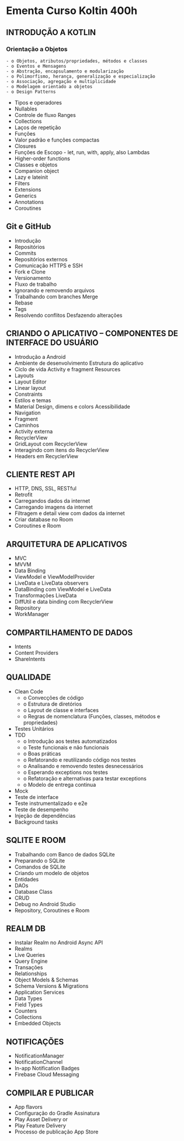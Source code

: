 # Ementa Curso Koltin 400h
## INTRODUÇÃO A KOTLIN
### Orientação a Objetos
    - o Objetos, atributos/propriedades, métodos e classes
    - o Eventos e Mensagens
    - o Abstração, encapsulamento e modularização
    - o Polimorfismo, herança, generalização e especialização 
    - o Associação, agregação e multiplicidade
    - o Modelagem orientado a objetos
    - o Design Patterns
- Tipos e operadores 
- Nullables
- Controle de fluxo Ranges
- Collections
- Laços de repetição
- Funções
- Valor padrão e funções compactas
- Closures
- Funções de Escopo - let, run, with, apply, also Lambdas
- Higher-order functions
- Classes e objetos
- Companion object
- Lazy e lateinit
- Filters
- Extensions
- Generics
- Annotations
- Coroutines
## Git e GitHub
- Introdução
- Repositórios
- Commits
- Repositórios externos 
- Comunicação HTTPS e SSH
- Fork e Clone
- Versionamento
- Fluxo de trabalho
- Ignorando e removendo arquivos 
- Trabalhando com branches Merge
- Rebase
- Tags
- Resolvendo conflitos Desfazendo alterações
## CRIANDO O APLICATIVO – COMPONENTES DE INTERFACE DO USUÁRIO
- Introdução a Android
- Ambiente de desenvolvimento Estrutura do aplicativo
- Ciclo de vida Activity e fragment Resources
- Layouts
- Layout Editor
- Linear layout
- Constraints
- Estilos e temas
- Material Design, dimens e colors Acessibilidade
- Navigation
- Fragment
- Caminhos
- Activity externa
- RecyclerView
- GridLayout com RecyclerView 
- Interagindo com itens do RecyclerView 
- Headers em RecyclerView
## CLIENTE REST API
- HTTP, DNS, SSL, RESTful
- Retrofit
- Carregandos dados da internet
- Carregando imagens da internet
- Filtragem e detail view com dados da internet 
- Criar database no Room
- Coroutines e Room
## ARQUITETURA DE APLICATIVOS
- MVC
- MVVM
- Data Binding
- ViewModel e ViewModelProvider 
- LiveData e LiveData observers 
- DataBinding com ViewModel e LiveData 
- Transformações LiveData
- DiffUtil e data binding com RecyclerView 
- Repository
- WorkManager
## COMPARTILHAMENTO DE DADOS
- Intents
- Content Providers 
-  ShareIntents
## QUALIDADE
- Clean Code
    - o Convecções de código
    - o Estrutura de diretórios
    - o Layout de classe e interfaces
    - o Regras de nomenclatura (Funções, classes, métodos e propriedades)
- Testes Unitários
- TDD
    - o Introdução aos testes automatizados
    - o Teste funcionais e não funcionais
    - o Boas práticas
    - o Refatorando e reutilizando código nos testes
    - o Analisando e removendo testes desnecessários 
    - o Esperando exceptions nos testes
    - o Refatoração e alternativas para testar exceptions
    - o Modelo de entrega continua 
- Mock
- Teste de interface
- Teste instrumentalizado e e2e 
- Teste de desempenho 
- Injeção de dependências 
- Background tasks
## SQLITE E ROOM
- Trabalhando com Banco de dados SQLite 
- Preparando o SQLite
- Comandos de SQLite
- Criando um modelo de objetos
- Entidades
- DAOs
- Database Class
- CRUD
- Debug no Android Studio 
- Repository, Coroutines e Room
## REALM DB
- Instalar Realm no Android Async API
- Realms
- Live Queries
- Query Engine
- Transações
- Relationships
- Object Models & Schemas 
- Schema Versions & Migrations 
- Application Services
- Data Types
- Field Types 
- Counters 
- Collections
- Embedded Objects
## NOTIFICAÇÕES
- NotificationManager 
- NotificationChannel 
- In-app Notification Badges
- Firebase Cloud Messaging
## COMPILAR E PUBLICAR
- App flavors
- Configuração do Gradle Assinatura
- Play Asset Delivery or
- Play Feature Delivery
- Processo de publicação App Store
